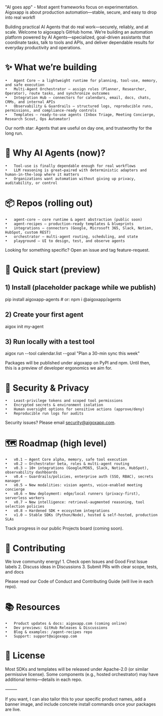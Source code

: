 "AI goes app" - Most agent frameworks focus on experimentation. Aigoxapp is about production automation—stable, secure, and easy to drop into real workfl

Building practical AI Agents that do real work—securely, reliably, and at scale.
Welcome to aigoxapp’s GitHub home. We’re building an automation platform powered by AI Agents—specialized, goal-driven assistants that coordinate tasks, talk to tools and APIs, and deliver dependable results for everyday productivity and operations.

# ✨ What we’re building
	•	Agent Core – a lightweight runtime for planning, tool-use, memory, and safe execution
	•	Multi-Agent Orchestrator – assign roles (Planner, Researcher, Operator), route tasks, and synchronize outcomes
	•	Integration Hub – connectors for calendars, email, docs, chats, CRMs, and internal APIs
	•	Observability & Guardrails – structured logs, reproducible runs, permissions, and compliance-ready controls
	•	Templates – ready-to-use agents (Inbox Triage, Meeting Concierge, Research Scout, Ops Automator)

Our north star: Agents that are useful on day one, and trustworthy for the long run.

# 🧩 Why AI Agents (now)?
	•	Tool-use is finally dependable enough for real workflows
	•	LLM reasoning is great—paired with deterministic adapters and human-in-the-loop where it matters
	•	Organizations want automation without giving up privacy, auditability, or control

# 📦 Repos (rolling out)
	•	agent-core – core runtime & agent abstraction (public soon)
	•	agent-recipes – production-ready templates & blueprints
	•	integrations – connectors (Google, Microsoft 365, Slack, Notion, HubSpot, custom REST)
	•	orchestrator – multi-agent routing, scheduling, and state
	•	playground – UI to design, test, and observe agents

Looking for something specific? Open an issue and tag feature-request.

# 🚀 Quick start (preview)

## 1) Install (placeholder package while we publish)
pip install aigoxapp-agents  # or: npm i @aigoxapp/agents

## 2) Create your first agent
aigox init my-agent

## 3) Run locally with a test tool
aigox run --tool calendar.list --goal "Plan a 30-min sync this week"

Packages will be published under aigoxapp on PyPI and npm. Until then, this is a preview of developer ergonomics we aim for.

# 🔐 Security & Privacy
	•	Least-privilege tokens and scoped tool permissions
	•	Encrypted secrets & environment isolation
	•	Human oversight options for sensitive actions (approve/deny)
	•	Reproducible run logs for audits

Security issues? Please email security@aigoxapp.com.

# 🗺️ Roadmap (high level)
	•	v0.1 – Agent Core alpha, memory, safe tool execution
	•	v0.2 – Orchestrator beta, roles & multi-agent routing
	•	v0.3 – 10+ integrations (Google/M365, Slack, Notion, HubSpot), observability dashboards
	•	v0.4 – Guardrails/policies, enterprise auth (SSO, RBAC), secrets manager
	•	v0.5 → New modalities: vision agents, voice-enabled meeting concierge
	•	v0.6 → New deployment: edge/local runners (privacy-first), serverless workers
	•	v0.7 → New intelligence: retrieval-augmented reasoning, tool selection policies
	•	v0.8 → Hardened SDK + ecosystem integrations
	•	v1.0 – Stable SDKs (Python/Node), hosted & self-hosted, production SLAs

Track progress in our public Projects board (coming soon).

# 🤝 Contributing

We love community energy!
	1.	Check open Issues and Good First Issue labels
	2.	Discuss ideas in Discussions
	3.	Submit PRs with clear scope, tests, and docs

Please read our Code of Conduct and Contributing Guide (will live in each repo).

# 📚 Resources
	•	Product updates & docs: aigoxapp.com (coming online)
	•	Dev previews: GitHub Releases & Discussions
	•	Blog & examples: /agent-recipes repo
	•	Support: support@aigoxapp.com

# 📝 License

Most SDKs and templates will be released under Apache-2.0 (or similar permissive license). Some components (e.g., hosted orchestrator) may have additional terms—details in each repo.

⸻

If you want, I can also tailor this to your specific product names, add a banner image, and include concrete install commands once your packages are live.
